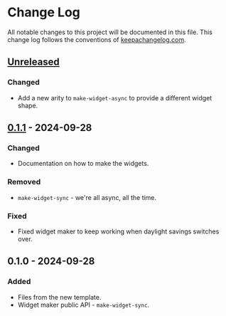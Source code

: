 # Change Log
All notable changes to this project will be documented in this file. This change log follows the conventions of [keepachangelog.com](http://keepachangelog.com/).

## [Unreleased]
### Changed
- Add a new arity to `make-widget-async` to provide a different widget shape.

## [0.1.1] - 2024-09-28
### Changed
- Documentation on how to make the widgets.

### Removed
- `make-widget-sync` - we're all async, all the time.

### Fixed
- Fixed widget maker to keep working when daylight savings switches over.

## 0.1.0 - 2024-09-28
### Added
- Files from the new template.
- Widget maker public API - `make-widget-sync`.

[Unreleased]: https://github.com/halo9k/ring-oidc-session/compare/0.1.1...HEAD
[0.1.1]: https://github.com/halo9k/ring-oidc-session/compare/0.1.0...0.1.1
